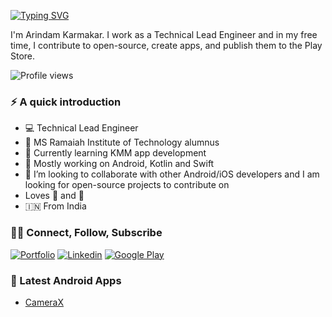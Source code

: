 [![Typing SVG](https://readme-typing-svg.demolab.com?font=Fira+Code&pause=1000&color=F7F7F7&width=435&lines=Hi+there!+I+am+Arindam+%F0%9F%91%8B%F0%9F%8F%BB)](https://git.io/typing-svg)

I'm Arindam Karmakar. I work as a Technical Lead Engineer and in my free time, I contribute to open-source, create apps, and publish them to the Play Store.

![Profile views](https://komarev.com/ghpvc/?username=arindamxd&label=PROFILE+VIEWS&style=for-the-badge&color=green)


### ⚡️ A quick introduction
- 💻 Technical Lead Engineer
- 🏫 MS Ramaiah Institute of Technology alumnus
- 🌱 Currently learning KMM app development
- 📱 Mostly working on Android, Kotlin and Swift
- 👯 I’m looking to collaborate with other Android/iOS developers and I am looking for open-source projects to contribute on
- Loves 🎵 and :camera_flash:
- 🇮🇳 From India


### 🤝🏻 Connect, Follow, Subscribe

[![Portfolio](https://img.shields.io/badge/-portfolio-gray?style=for-the-badge&logo=Google-Chrome&logoColor=white)](https://arindamxd.github.io/)
[![Linkedin](https://img.shields.io/badge/-linkedin-blue?style=for-the-badge&logo=Linkedin)](https://www.linkedin.com/in/arindamxd/)
[![Google Play](https://img.shields.io/badge/-playstore-dardgreen?style=for-the-badge&logo=Google-Play)](https://play.google.com/store/apps/dev?id=8427782270571014251)


### 📕 Latest Android Apps

- [CameraX](https://play.google.com/store/apps/details?id=com.arindam.camerax)

